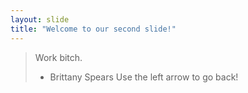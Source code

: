 ```yaml
---
layout: slide
title: "Welcome to our second slide!"
---
```

>Work bitch.
> - Brittany Spears
Use the left arrow to go back!
